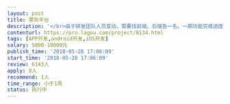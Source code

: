 ```yaml
---                
layout: post       
title: 票务平台           
description: '</br>由于研发团队人员变动。需要找前端、后端各一名。一期功能完成进度百分比：后端98%，运营端 80%，APP 70%。</br>一期功能私活报价的方式合作，做完一期。后续还会有新功能迭代。</br>【前端1位】: RN 开发(ios 和 Android)</br>1. 要求开发 RN 一年以上, 有上线检验对接过第三方支付(支付宝, 微信)</br>2. 代码质量必须严格按照 eslint 标准</br>3. 必须会 mobx和react-native-router-flux</br>4. 100%还原 UI 设计, 必须和设计稿保持一致</br>【后端1位】: nodeJs, MongoDB</br>1. 遵循 restful 风格接口</br>2. 保证后端稳定性,以及接口并发量</br>4. 有一年以上 express 开发经验</br>'     
contenturl: https://pro.lagou.com/project/8134.html      
tags: [APP开发,android开发,iOS开发]            
salary: 5000-10000元          
publish_time: '2018-05-28 17:06:09'         
start_time: '2018-05-28 17:06:09'           
review: 6143人                   
apply: 8人                   
recommend: 1人                   
time_range: 小于1周              
status: 执行中                  
---                 
```


